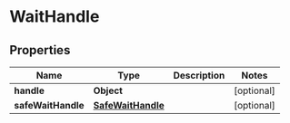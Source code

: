 
# WaitHandle

## Properties
Name | Type | Description | Notes
------------ | ------------- | ------------- | -------------
**handle** | **Object** |  |  [optional]
**safeWaitHandle** | [**SafeWaitHandle**](SafeWaitHandle.md) |  |  [optional]



